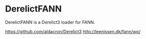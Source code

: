 DerelictFANN
============

DerelictFANN is a Derelict3 loader for FANN.

https://github.com/aldacron/Derelict3
http://leenissen.dk/fann/wp/


